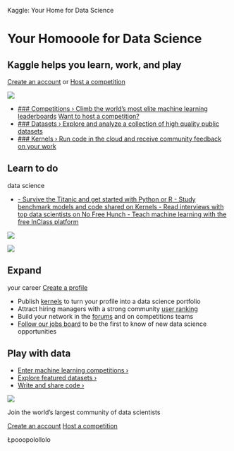 Kaggle: Your Home for Data Science

# Your Homooole for Data Science

##  Kaggle helps you learn, work, and play

 [Create an account](https://www.kaggle.com/?login=true)  or  [Host a competition](https://www.kaggle.com/host)

 [![](../_resources/a15f12aeb26ef9238cf9b90b40dca912.png)](https://www.kaggle.com/jobs)

- [ ###  Competitions ›     Climb the world’s most elite machine learning leaderboards](https://www.kaggle.com/competitions)  [Want to host a competition?](https://www.kaggle.com/host)
- [ ###  Datasets ›     Explore and analyze a collection of high quality public datasets](https://www.kaggle.com/datasets)
- [ ###  Kernels ›     Run code in the cloud and receive community feedback on your work](https://www.kaggle.com/kernels)

##  Learn to do

data science

- [ -  Survive the Titanic and get started with Python or R](https://www.kaggle.com/c/titanic)[ -  Study benchmark models and code shared on Kernels](https://www.kaggle.com/kernels)[ -  Read interviews with top data scientists on No Free Hunch](http://blog.kaggle.com/)[ -  Teach machine learning with the free InClass platform](https://inclass.kaggle.com/)

 ![](../_resources/4a9e59f585511f3508c9881f8bab3c87.png)

 ![](../_resources/c9046fa1366e3e3dc1934a52a6ec3cb4.png)

##  Expand

your career
 [Create a profile](https://www.kaggle.com/?login=true)

- Publish [kernels](https://www.kaggle.com/kernels) to turn your profile into a data science portfolio
- Attract hiring managers with a strong community [user ranking](https://www.kaggle.com/users)
- Build your network in the [forums](https://www.kaggle.com/forums) and on competitions teams
- [Follow our jobs board](https://www.kaggle.com/jobs) to be the first to know of new data science opportunities

##  Play with data

- [Enter machine learning competitions ›](https://www.kaggle.com/competitions)
- [Explore featured datasets ›](https://www.kaggle.com/datasets)
- [Write and share code ›](https://www.kaggle.com/kernels)

 ![](../_resources/f2be3a0dc449294aed85f84e0154b2c7.png)

Join the world’s largest community of data scientists

 [Create an account](https://www.kaggle.com/?login=true)  [Host a competition](https://www.kaggle.com/host)

Łpooopolollolo